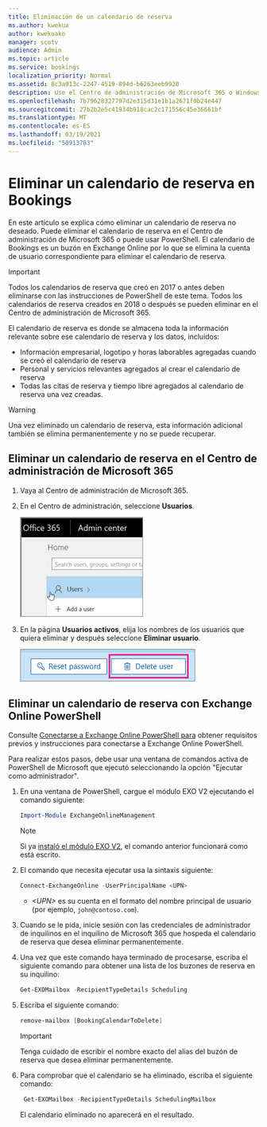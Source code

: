 ```yaml
---
title: Eliminación de un calendario de reserva
ms.author: kwekua
author: kwekuako
manager: scotv
audience: Admin
ms.topic: article
ms.service: bookings
localization_priority: Normal
ms.assetid: 8c3a913c-2247-4519-894d-b6263eeb9920
description: Use el Centro de administración de Microsoft 365 o Windows PowerShell para eliminar calendarios de Bookings.
ms.openlocfilehash: 7b79628327797d2e315d31e1b1a2671f0b24e447
ms.sourcegitcommit: 27b2b2e5c41934b918cac2c171556c45e36661bf
ms.translationtype: MT
ms.contentlocale: es-ES
ms.lasthandoff: 03/19/2021
ms.locfileid: "50913783"
---
```

# <a name="delete-a-booking-calendar-in-bookings"></a>Eliminar un calendario de reserva en Bookings

En este artículo se explica cómo eliminar un calendario de reserva no deseado. Puede eliminar el calendario de reserva en el Centro de administración de Microsoft 365 o puede usar PowerShell. El calendario de Bookings es un buzón en Exchange Online por lo que se elimina la cuenta de usuario correspondiente para eliminar el calendario de reserva.

> [!IMPORTANT]
> Todos los calendarios de reserva que creó en 2017 o antes deben eliminarse con las instrucciones de PowerShell de este tema. Todos los calendarios de reserva creados en 2018 o después se pueden eliminar en el Centro de administración de Microsoft 365.

El calendario de reserva es donde se almacena toda la información relevante sobre ese calendario de reserva y los datos, incluidos:

- Información empresarial, logotipo y horas laborables agregadas cuando se creó el calendario de reserva
- Personal y servicios relevantes agregados al crear el calendario de reserva
- Todas las citas de reserva y tiempo libre agregados al calendario de reserva una vez creadas.

> [!WARNING]
> Una vez eliminado un calendario de reserva, esta información adicional también se elimina permanentemente y no se puede recuperar.

## <a name="delete-a-booking-calendar-in-the-microsoft-365-admin-center"></a>Eliminar un calendario de reserva en el Centro de administración de Microsoft 365

1. Vaya al Centro de administración de Microsoft 365.

1. En el Centro de administración, seleccione **Usuarios**.

   ![Imagen de la interfaz de usuario de usuarios en el Centro de administración de Microsoft 365](../media/bookings-admin-center-users.png)

1. En la página **Usuarios activos**, elija los nombres de los usuarios que quiera eliminar y después seleccione **Eliminar usuario**.

   ![Imagen de Eliminar interfaz de usuario en el Centro de administración de Microsoft 365](../media/bookings-delete-user.png)

## <a name="delete-a-booking-calendar-using-exchange-online-powershell"></a>Eliminar un calendario de reserva con Exchange Online PowerShell

Consulte [Conectarse a Exchange Online PowerShell para](/powershell/exchange/exchange-online-powershell-v2?view=exchange-ps) obtener requisitos previos y instrucciones para conectarse a Exchange Online PowerShell.

Para realizar estos pasos, debe usar una ventana de comandos activa de PowerShell de Microsoft que ejecutó seleccionando la opción "Ejecutar como administrador".

1. En una ventana de PowerShell, cargue el módulo EXO V2 ejecutando el comando siguiente:

   ```powershell
   Import-Module ExchangeOnlineManagement
   ```

   > [!NOTE]
   > Si ya [instaló el módulo EXO V2](/powershell/exchange/exchange-online-powershell-v2?view=exchange-ps#install-and-maintain-the-exo-v2-module), el comando anterior funcionará como está escrito.
   
2. El comando que necesita ejecutar usa la sintaxis siguiente:

   ```powershell
   Connect-ExchangeOnline -UserPrincipalName <UPN> 
   ```

   - _\<UPN\>_ es su cuenta en el formato del nombre principal de usuario (por ejemplo, `john@contoso.com`).

3. Cuando se le pida, inicie sesión con las credenciales de administrador de inquilinos en el inquilino de Microsoft 365 que hospeda el calendario de reserva que desea eliminar permanentemente.

4. Una vez que este comando haya terminado de procesarse, escriba el siguiente comando para obtener una lista de los buzones de reserva en su inquilino:

   ```powershell
   Get-EXOMailbox -RecipientTypeDetails Scheduling
   ```

5. Escriba el siguiente comando:

   ```powershell
   remove-mailbox [BookingCalendarToDelete]
   ```

   > [!IMPORTANT]
   > Tenga cuidado de escribir el nombre exacto del alias del buzón de reserva que desea eliminar permanentemente.

6. Para comprobar que el calendario se ha eliminado, escriba el siguiente comando:

   ```powershell
    Get-EXOMailbox -RecipientTypeDetails SchedulingMailbox
   ```

   El calendario eliminado no aparecerá en el resultado.